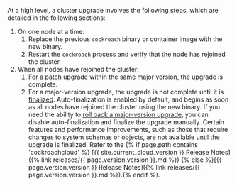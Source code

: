 At a high level, a cluster upgrade involves the following steps, which are detailed in the following sections:

1. On one node at a time:
    1. Replace the previous `cockroach` binary or container image with the new binary.
    1. Restart the `cockroach` process and verify that the node has rejoined the cluster.
1. When all nodes have rejoined the cluster:
    1. For a patch upgrade within the same major version, the upgrade is complete.
    1. For a major-version upgrade, the upgrade is not complete until it is [finalized](#finalize-a-major-version-upgrade). Auto-finalization is enabled by default, and begins as soon as all nodes have rejoined the cluster using the new binary. If you need the ability to [roll back a major-version upgrade](#roll-back-a-major-version-upgrade), you can disable auto-finalization and finalize the upgrade manually. Certain features and performance improvements, such as those that require changes to system schemas or objects, are not available until the upgrade is finalized. Refer to the {% if page.path contains 'cockroachcloud' %} [{{ site.current_cloud_version }} Release Notes]({% link releases/{{ page.version.version }}.md %}) {% else %}[{{ page.version.version }} Release Notes]({% link releases/{{ page.version.version }}.md %}).{% endif %}.
